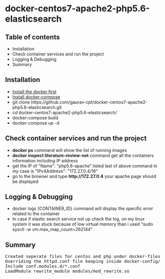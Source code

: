 # docker-centos7-apache2-php5.6-elasticsearch
<h2>Table of contents</h2>
<div>
<ul>
  <li>Installation</li>
  <li>Check container services and run the project</li>
  <li>Logging & Debugging</li>
  <li>Summary</li>
 </ul>
</div>
<div>
  <h2>Installation</h2>
  <ul>
    <li><a href="https://docs.docker.com/install/" target="__blank" >Install the docker first</a></li>
    <li><a href="https://docs.docker.com/compose/install/" target="__blank">Install docker-compose</a></li>
    <li>git clone https://github.com/gaurav-cpt/docker-centos7-apache2-php5.6-elasticsearch.git</li>
    <li>cd docker-centos7-apache2-php5.6-elasticsearch/</li>
    <li>docker-compose build</li>
    <li>docker-compose up -d</li>
  </ul>
</div>
<div>
  <h2>Check container services and run the project</h2>
  <ul>
    <li><b>docker ps</b> command will show the list of running images</li>
    <li><b>docker inspect literature-review-net</b> command get all the containers information including IP address</li>
    <li>get the IP of "Name": "php5.6-apache" listed last of above command in my case is "IPv4Address": "172.27.0.4/16"</li>
    <li>go to the browser and type <b>http://172.27.0.4</b> your apache page should be displayed </li>
  </ul>
</div>
<div>
  <h2>Logging & Debugging</h2>
  <ul>
    <li>docker logs {CONTAINER_ID} command will display the specific error related to the container</li>
    <li>In case if elastic search service not up check the log, on my linux system it was stuck because of low virtual memory than i used "sudo sysctl -w vm.max_map_count=262144"</li>
  </ul>
</div>
<div>
  <h2>Summary</h2>  
  <pre>
Created seperate files for centos and php under docker-files/ folder and making the centos as base image, Using port 6551 and 6552 its upto us to choose any open port.
Overriding the httpd.conf file keeping inside docker-config/vhosts/ folder so if you want to customize the apache setting that we can define in this file, module re_write was not working so i added the below command and override the container configuration file.
Include conf.modules.d/*.conf
LoadModule rewrite_module modules/mod_rewrite.so


  </pre>
</div>
